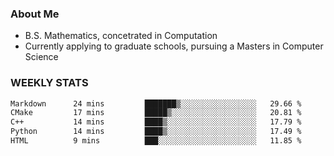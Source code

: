 ### About Me

- B.S. Mathematics, concetrated in Computation
- Currently applying to graduate schools, pursuing a Masters in Computer Science


### WEEKLY STATS
<!--START_SECTION:waka-->

```txt
Markdown      24 mins         ███████▒░░░░░░░░░░░░░░░░░   29.66 %
CMake         17 mins         █████▒░░░░░░░░░░░░░░░░░░░   20.81 %
C++           14 mins         ████▒░░░░░░░░░░░░░░░░░░░░   17.79 %
Python        14 mins         ████▒░░░░░░░░░░░░░░░░░░░░   17.49 %
HTML          9 mins          ███░░░░░░░░░░░░░░░░░░░░░░   11.85 %
```

<!--END_SECTION:waka-->
